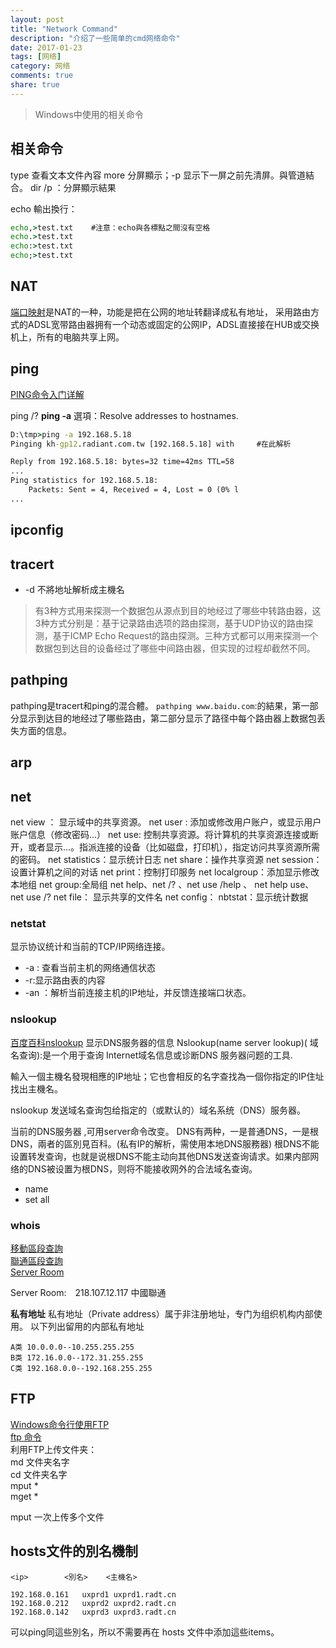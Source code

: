 ```yaml
---
layout: post
title: "Network Command"
description: "介绍了一些简单的cmd网络命令"
date: 2017-01-23
tags: [网络]
category: 网络
comments: true
share: true
---
```




> Windows中使用的相关命令

## 相关命令

type 查看文本文件內容
more 分屏顯示；-p 显示下一屏之前先清屏。與管道結合。
dir /p ：分屏顯示結果

echo 輸出換行：
```cmd
echo,>test.txt    #注意：echo與各標點之間沒有空格
echo.>test.txt
echo:>test.txt
echo;>test.txt
```


## NAT
[端口映射](http://baike.baidu.com/view/765.htm)是NAT的一种，功能是把在公网的地址转翻译成私有地址， 采用路由方式的ADSL宽带路由器拥有一个动态或固定的公网IP，ADSL直接接在HUB或交换机上，所有的电脑共享上网。



## ping
[PING命令入门详解](http://www.linkwan.com/gb/tech/htm/928.htm)

ping /?
**ping -a** 選項：Resolve addresses to hostnames.

```cmd
D:\tmp>ping -a 192.168.5.18
Pinging kh-gp12.radiant.com.tw [192.168.5.18] with     #在此解析

Reply from 192.168.5.18: bytes=32 time=42ms TTL=58
...
Ping statistics for 192.168.5.18:
    Packets: Sent = 4, Received = 4, Lost = 0 (0% l
...
```


## ipconfig


## tracert

- -d 不將地址解析成主機名


> 有3种方式用来探测一个数据包从源点到目的地经过了哪些中转路由器，这3种方式分别是：基于记录路由选项的路由探测，基于UDP协议的路由探测，基于ICMP Echo Request的路由探测。三种方式都可以用来探测一个数据包到达目的设备经过了哪些中间路由器，但实现的过程却截然不同。



## pathping
pathping是tracert和ping的混合體。
`pathping www.baidu.com`:的結果，第一部分显示到达目的地经过了哪些路由，第二部分显示了路径中每个路由器上数据包丢失方面的信息。


## arp


## net
net view ： 显示域中的共享资源。
net user : 添加或修改用户账户，或显示用户账户信息（修改密码...）
net use: 控制共享资源。将计算机的共享资源连接或断开，或者显示...。指派连接的设备（比如磁盘，打印机），指定访问共享资源所需的密码。
net statistics：显示统计日志
net share：操作共享资源
net session：设置计算机之间的对话
net print：控制打印服务
net localgroup：添加显示修改本地组
net group:全局组
net help、net /? 、net use /help 、 net help use、net use /?
net file： 显示共享的文件名
net config：
nbtstat：显示统计数据



### netstat
显示协议统计和当前的TCP/IP网络连接。

- -a : 查看当前主机的网络通信状态
- -r:显示路由表的内容
- -an ：解析当前连接主机的IP地址，并反馈连接端口状态。

### nslookup
[百度百科nslookup](http://baike.baidu.com/item/nslookup)
显示DNS服务器的信息
Nslookup(name server lookup)( 域名查询):是一个用于查询 Internet域名信息或诊断DNS 服务器问题的工具.

輸入一個主機名發現相應的IP地址；它也會相反的名字查找為一個你指定的IP住址找出主機名。

nslookup 发送域名查询包给指定的（或默认的）域名系统（DNS）服务器。

当前的DNS服务器 ,可用server命令改变。
DNS有两种，一是普通DNS，一是根DNS，兩者的區別見百科。(私有IP的解析，需使用本地DNS服務器)
根DNS不能设置转发查询，也就是说根DNS不能主动向其他DNS发送查询请求。如果内部网络的DNS被设置为根DNS，则将不能接收网外的合法域名查询。
- name 
- set all




### whois
[移動區段查詢](http://ipwhois.cnnic.cn/bns/query/Query/ipwhoisQuery.do?queryOption=ipv4&txtquery=183.233.129.111&x=40&y=15 )   
[聯通區段查詢](http://ipwhois.cnnic.cn/bns/query/Query/ipwhoisQuery.do?queryOption=ipv4&txtquery=58.249.122.107&x=29&y=15)   
[Server Room]()

Server Room:　218.107.12.117  中國聯通



**私有地址**
私有地址（Private address）属于非注册地址，专门为组织机构内部使用。
以下列出留用的内部私有地址
```
A类 10.0.0.0--10.255.255.255
B类 172.16.0.0--172.31.255.255
C类 192.168.0.0--192.168.255.255
```





## FTP
[Windows命令行使用FTP](http://www.cnblogs.com/whseay/p/3456038.html)   
[ftp 命令](http://www.ibm.com/support/knowledgecenter/zh/ssw_aix_71/com.ibm.aix.cmds2/ftp.htm)   
利用FTP上传文件夹：   
md 文件夹名字   
cd 文件夹名字   
mput *   
mget *    

mput 一次上传多个文件  





## hosts文件的別名機制

```
<ip>		<別名> 	<主機名>

192.168.0.161   uxprd1 uxprd1.radt.cn
192.168.0.212   uxprd2 uxprd2.radt.cn
192.168.0.142   uxprd3 uxprd3.radt.cn
```
可以ping同這些別名，所以不需要再在 hosts 文件中添加這些items。




